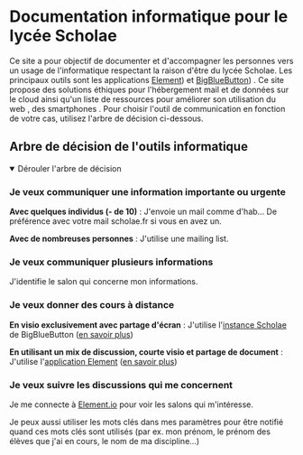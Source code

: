 # Documentation informatique pour le lycée Scholae

Ce site a pour objectif de documenter et d'accompagner les personnes vers un usage de l'informatique respectant la raison d'être du lycée Scholae. Les principaux outils sont les applications [Element](https://app.element.io/)) [<i class="fa fa-book" aria-hidden="true"></i>](/Element.md) et [BigBlueButton](https://visio.microlinux.fr/b)) [<i class="fa fa-book" aria-hidden="true"></i>](/BBB.md). Ce site propose des solutions éthiques pour l'hébergement mail et de données sur le cloud [<i class="fa fa-book" aria-hidden="true"></i>](/mail-cloud.md) ainsi qu'un liste de ressources pour améliorer son utilisation du web [<i class="fa fa-book" aria-hidden="true"></i>](/web.md), des smartphones [<i class="fa fa-book" aria-hidden="true"></i>](/mail-cloud.md). Pour choisir l'outil de communication en fonction de votre cas, utilisez l'arbre de décision ci-dessous. 

<!-- 
<div class='btn-plein'>

[<i class="fa fa-book" aria-hidden="true"></i> Doc. Element.io](/Element.md)
[<i class="fa fa-book" aria-hidden="true"></i> Doc. BBB](/BBB.md)

</div>
<div class='btn-vide'>

[<i class="fa fa-external-link" aria-hidden="true"></i> Instance Visio](https://visio.microlinux.fr/b)
[<i class="fa fa-external-link" aria-hidden="true"></i> App Element.io](https://app.element.io/)

</div> -->

## Arbre de décision de l'outils informatique
<details open>

<summary>Dérouler l'arbre de décision</i></summary>


###  <i class="fa fa-caret-right" aria-hidden="true"></i> Je veux communiquer une information importante ou urgente 

<i class="fa fa-chevron-right" aria-hidden="true"></i> **Avec quelques individus (- de 10)** : 
<i class="fa fa-arrow-right" aria-hidden="true"></i> J'envoie un mail comme d'hab... De préférence avec votre mail scholae.fr si vous en avez un. 

<i class="fa fa-chevron-right" aria-hidden="true"></i> **Avec de nombreuses personnes** : 
<i class="fa fa-arrow-right" aria-hidden="true"></i> J'utilise une mailing list.
      
### <i class="fa fa-caret-right" aria-hidden="true"></i> Je veux communiquer plusieurs informations
<i class="fa fa-arrow-right" aria-hidden="true"></i> J'identifie le salon qui concerne mon informations.

### <i class="fa fa-caret-right" aria-hidden="true"></i> Je veux donner des cours à distance
<i class="fa fa-chevron-right" aria-hidden="true"></i> **En visio exclusivement avec partage d'écran** : 
<i class="fa fa-arrow-right" aria-hidden="true"></i> J'utilise l'[instance Scholae](https://visio.microlinux.fr/) de BigBlueButton ([en savoir plus](/BBB.md))
 
<i class="fa fa-chevron-right" aria-hidden="true"></i> **En utilisant un mix de discussion, courte visio et partage de document** : 
<i class="fa fa-arrow-right" aria-hidden="true"></i> J'utilise l'[application Element](https://app.element.io/) ([en savoir plus](/Element.md))


### <i class="fa fa-caret-right" aria-hidden="true"></i> Je veux suivre les discussions qui me concernent

<i class="fa fa-arrow-right"  aria-hidden="true"></i> Je me connecte à [Element.io](/Element.md) pour voir les salons qui m'intéresse.

<i class="fa fa-arrow-right"  aria-hidden="true"></i> Je peux aussi utiliser les mots clés dans mes paramètres pour être notifié quand ces mots clés sont utilisés (par ex. mon prénom, le prénom des élèves que j'ai en cours, le nom de ma discipline…) 

</details>